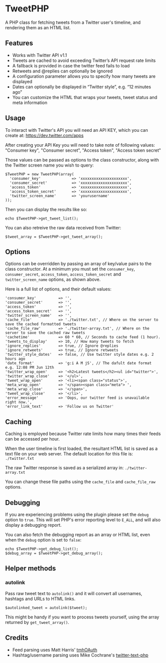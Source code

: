 # TweetPHP

A PHP class for fetching tweets from a Twitter user's timeline, and rendering them as an HTML list.

## Features

- Works with Twitter API v1.1
- Tweets are cached to avoid exceeding Twitter’s API request rate limits
- A fallback is provided in case the twitter feed fails to load
- Retweets and @replies can optionally be ignored
- A configuration parameter allows you to specify how many tweets are displayed
- Dates can optionally be displayed in “Twitter style”, e.g. “12 minutes ago”
- You can customize the HTML that wraps your tweets, tweet status and meta information

## Usage

To interact with Twitter's API you will need an API KEY, which you can create at: https://dev.twitter.com/apps

After creating your API Key you will need to take note of following values: "Consumer key", "Consumer secret", "Access token", "Access token secret"

Those values can be passed as options to the class constructor, along with the Twitter screen name you wish to query:

    $TweetPHP = new TweetPHP(array(
      'consumer_key'              => 'xxxxxxxxxxxxxxxxxxxxx',
      'consumer_secret'           => 'xxxxxxxxxxxxxxxxxxxxx',
      'access_token'              => 'xxxxxxxxxxxxxxxxxxxxx',
      'access_token_secret'       => 'xxxxxxxxxxxxxxxxxxxxx',
      'twitter_screen_name'       => 'yourusername'
    ));

Then you can display the results like so:

    echo $TweetPHP->get_tweet_list();

You can also retreive the raw data received from Twitter:

    $tweet_array = $TweetPHP->get_tweet_array();

## Options

Options can be overridden by passing an array of key/value pairs to the class constructor. At a minimum you must set the `consumer_key`, `consumer_secret`, `access_token`, `access_token_secret` and `twitter_screen_name` options, as shown above.

Here is a full list of options, and their default values:

    'consumer_key'          => '',
    'consumer_secret'       => '',
    'access_token'          => '',
    'access_token_secret'   => '',
    'twitter_screen_name'   => '',
    'cache_file'            => './twitter.txt', // Where on the server to save the cached formatted tweets
    'cache_file_raw'        => './twitter-array.txt', // Where on the server to save the cached raw tweets
    'cachetime'             => 60 * 60, // Seconds to cache feed (1 hour).
    'tweets_to_display'     => 10, // How many tweets to fetch
    'ignore_replies'        => true, // Ignore @replies
    'ignore_retweets'       => true, // Ignore retweets
    'twitter_style_dates'   => false, // Use twitter style dates e.g. 2 hours ago
    'date_format'           => 'g:i A M jS', // The dafult date format e.g. 12:08 PM Jun 12th
    'twitter_wrap_open'     => '<h2>Latest tweets</h2><ul id="twitter">',
    'twitter_wrap_close'    => '</ul>',
    'tweet_wrap_open'       => '<li><span class="status">',
    'meta_wrap_open'        => '</span><span class="meta"> ',
    'meta_wrap_close'       => '</span>',
    'tweet_wrap_close'      => '</li>',
    'error_message'         => 'Oops, our twitter feed is unavailable right now.',
    'error_link_text'       => 'Follow us on Twitter'

## Caching

Caching is employed because Twitter rate limits how many times their feeds can be accessed per hour.

When the user timeline is first loaded, the resultant HTML list is saved as a text file on your web server. The default location for this file is: `./twitter.txt`

The raw Twitter response is saved as a serialized array in: `./twitter-array.txt`

You can change these file paths using the `cache_file` and `cache_file_raw` options.

## Debugging

If you are experiencing problems using the plugin please set the `debug` option to `true`. This will set PHP's error reporting level to `E_ALL`, and will also display a debugging report.

You can also fetch the debugging report as an array or HTML list, even when the `debug` option is set to `false`:

    echo $TweetPHP->get_debug_list();
    $debug_array = $TweetPHP->get_debug_array();

## Helper methods

### autolink

Pass raw tweet text to `autolink()` and  it will convert all usernames, hashtags and URLs to HTML links. 

    $autolinked_tweet = autolink($tweet);

This might be handy if you want to process tweets yourself, using the array returned by `get_tweet_array()`.

## Credits

- Feed parsing uses Matt Harris' [tmhOAuth](https://github.com/themattharris/tmhOAuth)
- Hashtag/username parsing uses Mike Cochrane's [twitter-text-php](https://github.com/mikenz/twitter-text-php)
